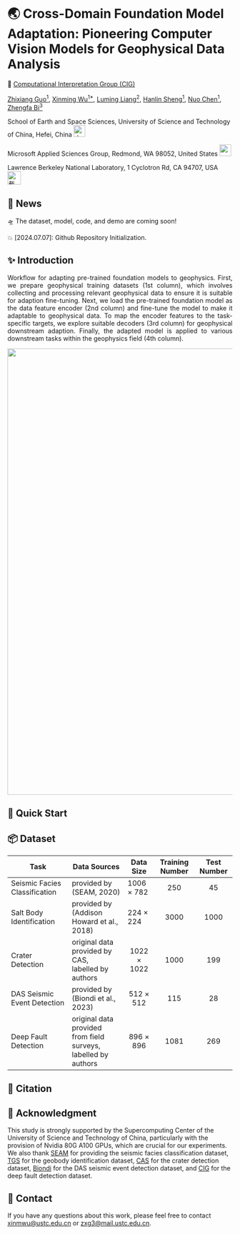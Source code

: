 #  🌏 Cross-Domain Foundation Model Adaptation: Pioneering Computer Vision Models for Geophysical Data Analysis


🏢 [Computational Interpretation Group (CIG)](https://cig.ustc.edu.cn/main.htm) 

[Zhixiang Guo<sup>1</sup>](https://cig.ustc.edu.cn/guo/list.htm), 
[Xinming Wu<sup>1*</sup>](https://cig.ustc.edu.cn/xinming/list.htm), 
[Luming Liang<sup>2</sup>](https://www.microsoft.com/en-us/research/people/lulian/), 
[Hanlin Sheng<sup>1</sup>](https://cig.ustc.edu.cn/hanlin/list.htm), 
[Nuo Chen<sup>1</sup>](https://cig.ustc.edu.cn/nuo/list.htm), 
[Zhengfa Bi<sup>3</sup>](https://profiles.lbl.gov/416831-zhengfa-bi)

School of Earth and Space Sciences, University of Science and Technology of China, Hefei, China 
<img src="https://github.com/ProgrammerZXG/Cross-Domain-Foundation-Model-Adaptation/assets/89449763/399d6c3b-07eb-49dd-b0e9-d2bdb3cb3553" alt="中国科学技术大学_64x64" width="26" height="26">


Microsoft Applied Sciences Group, Redmond, WA 98052, United States
<img src="https://avatars.githubusercontent.com/u/6154722?s=200&v=4" width="26" height="26"> 

Lawrence Berkeley National Laboratory, 1 Cyclotron Rd, CA 94707, USA
<img width="30" alt="截屏2024-07-07 13 12 39" src="https://github.com/ProgrammerZXG/Cross-Domain-Foundation-Model-Adaptation/assets/89449763/2105a42f-7091-4910-819e-7e85b08f6639">

## :mega: News
:flying_saucer: The dataset, model, code, and demo are coming soon! 

:collision: [2024.07.07]: Github Repository Initialization. 

## :sparkles: Introduction
<p align="justify">
Workflow for adapting pre-trained foundation models to geophysics.
First, we prepare geophysical training datasets (1st column), 
which involves collecting and processing relevant geophysical data 
to ensure it is suitable for adaption fine-tuning. Next, we load the pre-trained 
foundation model as the data feature encoder (2nd column) 
and fine-tune the model to make it adaptable to geophysical data. 
To map the encoder features to the task-specific targets, 
we explore suitable decoders 
(3rd column) for geophysical downstream adaption. Finally, the adapted model 
is applied to various downstream tasks within the geophysics 
field (4th column).
</p>

<div align=center>
  <img src="https://github.com/ProgrammerZXG/Cross-Domain-Foundation-Model-Adaptation/assets/89449763/5d921c4c-c012-4cea-ad92-ae8b391ba78b" width="1000">
</div>


##  🚀 Quick Start

## :package: Dataset
| Task                         | Data Sources                                  | Data Size    | Training Number | Test Number |
|------------------------------|-----------------------------------------------|--------------|-----------------|-------------|
| Seismic Facies Classification| provided by (SEAM, 2020)                      | 1006 × 782   |  <div align="center">250</div>              |  <div align="center">45</div>           |
| Salt Body Identification     | provided by (Addison Howard et al., 2018)     | 224 × 224    |  <div align="center">3000</div>             |  <div align="center">1000</div>         |
| Crater Detection             | original data provided by CAS, <br>labelled by authors | <div align="center">1022 × 1022</div>  | <div align="center">1000</div>            | <div align="center">199</div>         |
| DAS Seismic Event Detection  | provided by (Biondi et al., 2023)             | <div align="center">512 × 512</div>    | <div align="center">115</div>             | <div align="center">28</div>          |
| Deep Fault Detection         | original data provided <br>from field surveys, <br>labelled by authors | <div align="center">896 × 896</div> | <div align="center">1081</div> | <div align="center">269</div> |

## :bookmark: Citation

## :memo: Acknowledgment
This study is strongly supported by the Supercomputing 
Center of the University of Science and Technology of China, 
particularly with the provision of Nvidia 80G A100 GPUs, 
which are crucial for our experiments. 
We also thank [SEAM](https://seg.org/SEAM) for providing the seismic facies classification dataset, 
[TGS](https://www.kaggle.com/competitions/tgs-salt-identification-challenge) for the geobody identification dataset, 
[CAS](https://moon.bao.ac.cn) for the crater detection dataset, 
[Biondi](https://www.science.org/doi/full/10.1126/sciadv.adi9878) for the DAS seismic event detection dataset, 
and [CIG](https://cig.ustc.edu.cn/main.htm) for the deep fault detection dataset.

## :postbox: Contact
If you have any questions about this work, 
please feel free to contact xinmwu@ustc.edu.cn or zxg3@mail.ustc.edu.cn.
